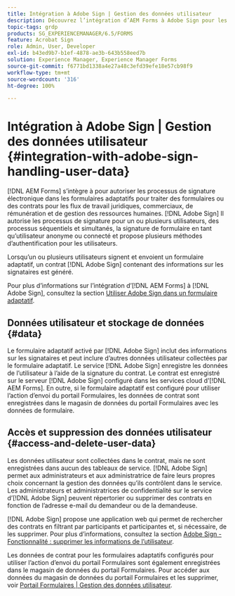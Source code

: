 ```yaml
---
title: Intégration à Adobe Sign | Gestion des données utilisateur
description: Découvrez l’intégration d’AEM Forms à Adobe Sign pour les signatures électroniques dans les formulaires adaptatifs. Elle prend en charge plusieurs options de signature pour différents workflows.
topic-tags: grdp
products: SG_EXPERIENCEMANAGER/6.5/FORMS
feature: Acrobat Sign
role: Admin, User, Developer
exl-id: b43ed9b7-b1ef-4878-ae3b-643b558eed7b
solution: Experience Manager, Experience Manager Forms
source-git-commit: f6771bd1338a4e27a48c3efd39efe18e57cb98f9
workflow-type: tm+mt
source-wordcount: '316'
ht-degree: 100%

---
```


# Intégration à Adobe Sign | Gestion des données utilisateur {#integration-with-adobe-sign-handling-user-data}

[!DNL AEM Forms] s’intègre à pour autoriser les processus de signature électronique dans les formulaires adaptatifs pour traiter des formulaires ou des contrats pour les flux de travail juridiques, commerciaux, de rémunération et de gestion des ressources humaines. [!DNL  Adobe Sign] Il autorise les processus de signature pour un ou plusieurs utilisateurs, des processus séquentiels et simultanés, la signature de formulaire en tant qu’utilisateur anonyme ou connecté et propose plusieurs méthodes d’authentification pour les utilisateurs.

Lorsqu’un ou plusieurs utilisateurs signent et envoient un formulaire adaptatif, un contrat [!DNL Adobe Sign] contenant des informations sur les signataires est généré.

Pour plus d’informations sur l’intégration d’[!DNL AEM Forms] à [!DNL Adobe Sign], consultez la section [Utiliser Adobe Sign dans un formulaire adaptatif](/help/forms/using/working-with-adobe-sign.md).

## Données utilisateur et stockage de données {#data}

Le formulaire adaptatif activé par [!DNL Adobe Sign] inclut des informations sur les signataires et peut inclure d’autres données utilisateur collectées par le formulaire adaptatif. Le service [!DNL Adobe Sign] enregistre les données de l’utilisateur à l’aide de la signature du contrat. Le contrat est enregistré sur le serveur [!DNL Adobe Sign] configuré dans les services cloud d’[!DNL AEM Forms]. En outre, si le formulaire adaptatif est configuré pour utiliser l’action d’envoi du portail Formulaires, les données de contrat sont enregistrées dans le magasin de données du portail Formulaires avec les données de formulaire.

## Accès et suppression des données utilisateur {#access-and-delete-user-data}

Les données utilisateur sont collectées dans le contrat, mais ne sont enregistrées dans aucun des tableaux de service. [!DNL Adobe Sign] permet aux administrateurs et aux administratrice de faire leurs propres choix concernant la gestion des données qu’ils contrôlent dans le service. Les administrateurs et administratrices de confidentialité sur le service d’[!DNL Adobe Sign] peuvent répertorier ou supprimer des contrats en fonction de l’adresse e-mail du demandeur ou de la demandeuse.

[!DNL Adobe Sign] propose une application web qui permet de rechercher des contrats en filtrant par participants et participantes et, si nécessaire, de les supprimer. Pour plus d’informations, consultez la section [Adobe Sign - Fonctionnalité : supprimer les informations de l’utilisateur](https://helpx.adobe.com/fr/sign/using/gdpr-compliance.html).

Les données de contrat pour les formulaires adaptatifs configurés pour utiliser l’action d’envoi du portail Formulaires sont également enregistrées dans le magasin de données du portail Formulaires. Pour accéder aux données du magasin de données du portail Formulaires et les supprimer, voir [Portail Formulaires | Gestion des données utilisateur](/help/forms/using/forms-portal-handling-user-data.md).
